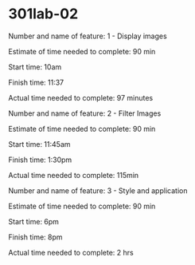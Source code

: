 # 301lab-02

Number and name of feature: 1 - Display images

Estimate of time needed to complete: 90 min

Start time: 10am

Finish time: 11:37

Actual time needed to complete: 97 minutes


Number and name of feature: 2 - Filter Images

Estimate of time needed to complete: 90 min

Start time: 11:45am

Finish time: 1:30pm

Actual time needed to complete: 115min

Number and name of feature: 3 - Style and application

Estimate of time needed to complete: 90 min

Start time: 6pm

Finish time: 8pm

Actual time needed to complete: 2 hrs